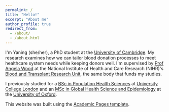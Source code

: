 ```yaml
---
permalink: /
title: "Hello!"
excerpt: "About me"
author_profile: true
redirect_from: 
  - /about/
  - /about.html
---
```


I'm Yaning (she/her), a PhD student at the [University of Cambridge](https://www.cam.ac.uk/). My research examines how we can tailor blood donation processes to meet healthcare system needs while keeping donors well. I'm supervised by [Prof Angela Wood](https://www.phpc.cam.ac.uk/people/ceu-group/ceu-senior-academic-staff/angela-wood/) at the National Institute of Health and Care Research (NIHR)'s [Blood and Transplant Research Unit](https://www.nhsbt.nhs.uk/research-and-development/current-research/btrus/donor-health-and-behaviour/), the same body that funds my studies.

I previously studied for a [BSc in Population Health Sciences](https://www.ucl.ac.uk/prospective-students/undergraduate/degrees/population-health-sciences-bsc) at [University College London](https://www.ucl.ac.uk/) and an [MSc in Global Health Science and Epidemiology](https://www.ox.ac.uk/admissions/graduate/courses/msc-global-health-science-and-epidemiology) at the [University of Oxford](https://www.ox.ac.uk/).

This website was built using the [Academic Pages template](https://academicpages.github.io/). 
